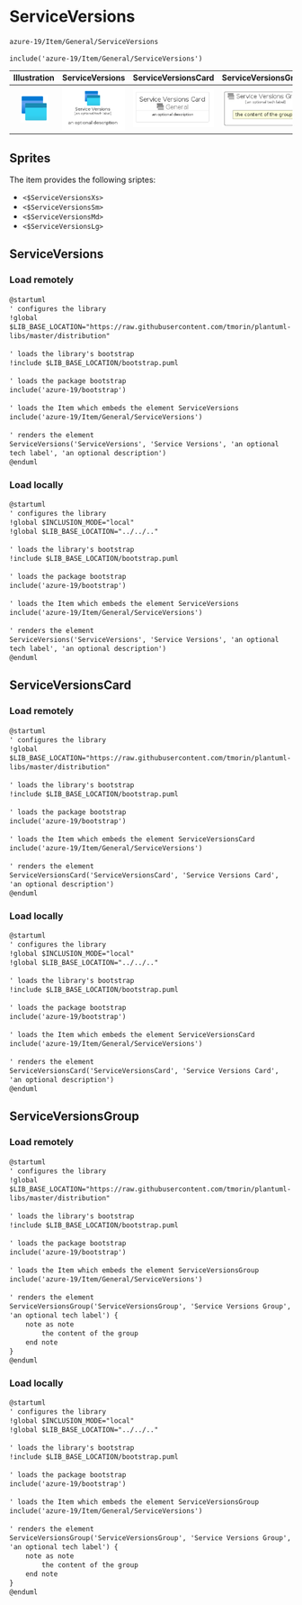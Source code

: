 # ServiceVersions


```text
azure-19/Item/General/ServiceVersions
```

```text
include('azure-19/Item/General/ServiceVersions')
```



| Illustration | ServiceVersions | ServiceVersionsCard | ServiceVersionsGroup |
| :---: | :---: | :---: | :---: |
| ![illustration for Illustration](../../../azure-19/Item/General/ServiceVersions.png) | ![illustration for ServiceVersions](../../../azure-19/Item/General/ServiceVersions.Local.png) | ![illustration for ServiceVersionsCard](../../../azure-19/Item/General/ServiceVersionsCard.Local.png) | ![illustration for ServiceVersionsGroup](../../../azure-19/Item/General/ServiceVersionsGroup.Local.png) |



## Sprites
The item provides the following sriptes:

- `<$ServiceVersionsXs>`
- `<$ServiceVersionsSm>`
- `<$ServiceVersionsMd>`
- `<$ServiceVersionsLg>`





## ServiceVersions

### Load remotely
```plantuml
@startuml
' configures the library
!global $LIB_BASE_LOCATION="https://raw.githubusercontent.com/tmorin/plantuml-libs/master/distribution"

' loads the library's bootstrap
!include $LIB_BASE_LOCATION/bootstrap.puml

' loads the package bootstrap
include('azure-19/bootstrap')

' loads the Item which embeds the element ServiceVersions
include('azure-19/Item/General/ServiceVersions')

' renders the element
ServiceVersions('ServiceVersions', 'Service Versions', 'an optional tech label', 'an optional description')
@enduml
```

### Load locally
```plantuml
@startuml
' configures the library
!global $INCLUSION_MODE="local"
!global $LIB_BASE_LOCATION="../../.."

' loads the library's bootstrap
!include $LIB_BASE_LOCATION/bootstrap.puml

' loads the package bootstrap
include('azure-19/bootstrap')

' loads the Item which embeds the element ServiceVersions
include('azure-19/Item/General/ServiceVersions')

' renders the element
ServiceVersions('ServiceVersions', 'Service Versions', 'an optional tech label', 'an optional description')
@enduml
```

## ServiceVersionsCard

### Load remotely
```plantuml
@startuml
' configures the library
!global $LIB_BASE_LOCATION="https://raw.githubusercontent.com/tmorin/plantuml-libs/master/distribution"

' loads the library's bootstrap
!include $LIB_BASE_LOCATION/bootstrap.puml

' loads the package bootstrap
include('azure-19/bootstrap')

' loads the Item which embeds the element ServiceVersionsCard
include('azure-19/Item/General/ServiceVersions')

' renders the element
ServiceVersionsCard('ServiceVersionsCard', 'Service Versions Card', 'an optional description')
@enduml
```

### Load locally
```plantuml
@startuml
' configures the library
!global $INCLUSION_MODE="local"
!global $LIB_BASE_LOCATION="../../.."

' loads the library's bootstrap
!include $LIB_BASE_LOCATION/bootstrap.puml

' loads the package bootstrap
include('azure-19/bootstrap')

' loads the Item which embeds the element ServiceVersionsCard
include('azure-19/Item/General/ServiceVersions')

' renders the element
ServiceVersionsCard('ServiceVersionsCard', 'Service Versions Card', 'an optional description')
@enduml
```

## ServiceVersionsGroup

### Load remotely
```plantuml
@startuml
' configures the library
!global $LIB_BASE_LOCATION="https://raw.githubusercontent.com/tmorin/plantuml-libs/master/distribution"

' loads the library's bootstrap
!include $LIB_BASE_LOCATION/bootstrap.puml

' loads the package bootstrap
include('azure-19/bootstrap')

' loads the Item which embeds the element ServiceVersionsGroup
include('azure-19/Item/General/ServiceVersions')

' renders the element
ServiceVersionsGroup('ServiceVersionsGroup', 'Service Versions Group', 'an optional tech label') {
    note as note
        the content of the group
    end note
}
@enduml
```

### Load locally
```plantuml
@startuml
' configures the library
!global $INCLUSION_MODE="local"
!global $LIB_BASE_LOCATION="../../.."

' loads the library's bootstrap
!include $LIB_BASE_LOCATION/bootstrap.puml

' loads the package bootstrap
include('azure-19/bootstrap')

' loads the Item which embeds the element ServiceVersionsGroup
include('azure-19/Item/General/ServiceVersions')

' renders the element
ServiceVersionsGroup('ServiceVersionsGroup', 'Service Versions Group', 'an optional tech label') {
    note as note
        the content of the group
    end note
}
@enduml
```

